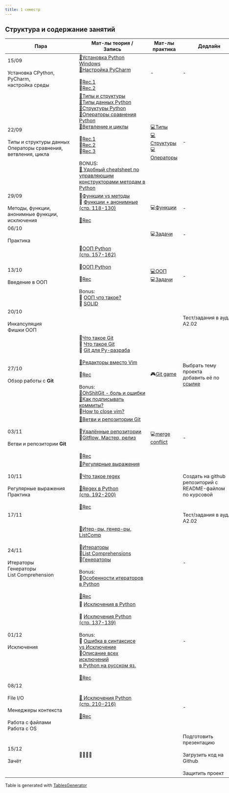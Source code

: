 ```yaml
---
title: 1 семестр
---
```


## Структура и содержание занятий

</style>
<table class="tg" style="undefined;table-layout: fixed; width: 761px">
<colgroup>
<col style="width: 234px">
<col style="width: 233px">
<col style="width: 106px">
<col style="width: 188px">
</colgroup>
<thead>
  <tr>
    <th class="tg-c3ow">Пара</th>
    <th class="tg-c3ow">Мат-лы теория /<br>Запись</th>
    <th class="tg-c3ow">Мат-лы<br>практика</th>
    <th class="tg-c3ow">Дедлайн</th>
  </tr>
</thead>
<tbody>
  <tr>
    <td class="tg-0pky">15/09<br><br>Установка   CPython, PyСharm,<br>настройка среды</td>
    <td class="tg-0pky"><a href="https://phoenixnap.com/kb/how-to-install-python-3-windows" target="_blank" rel="noopener noreferrer">📄Установка Python Windows</a><br><a href="https://www.jetbrains.com/help/pycharm/configuring-python-interpreter.html#add_new_project_interpreter" target="_blank" rel="noopener noreferrer">📄Настройка PyCharm</a><br><br>🛑<a href="https://www.youtube.com/watch?v=A2dIvG0pZVY&feature=youtu.be" target="_blank" rel="noopener noreferrer">Rec.1</a><br>🛑<a href="https://www.youtube.com/watch?v=6pfhBPVb_Aw&feature=youtu.be" target="_blank" rel="noopener noreferrer">Rec.2</a></td>
    <td class="tg-c3ow">-</td>
    <td class="tg-c3ow">-</td>
  </tr>
  <tr>
    <td class="tg-0pky">22/09<br><br>Типы и структуры данных<br>Операторы сравнения, <br>ветвления, цикла</td>
    <td class="tg-0pky"><a href="http://www.mstu.edu.ru/study/materials/zelenkov/ch_1_1.html" target="_blank" rel="noopener noreferrer">📄Типы и структуры</a><br><a href="https://www.youtube.com/watch?v=VFSnXuUC230" target="_blank" rel="noopener noreferrer">🎥Типы данных Python</a><br><a href="https://www.youtube.com/watch?v=R-HLU9Fl5ug" target="_blank" rel="noopener noreferrer">🎥Структуры Python</a><br><a href="https://www.geeksforgeeks.org/python-operators/" target="_blank" rel="noopener noreferrer">📄Операторы сравнения Python</a><br><a href="https://devpractice.ru/python-lesson-5-if-while-for-operators/" target="_blank" rel="noopener noreferrer">📄Ветвление и циклы</a><br><br>🛑<a href="https://www.youtube.com/watch?v=dbXBN2mzYIE&feature=youtu.be" target="_blank" rel="noopener noreferrer">Rec.1</a><br>🛑<a href="https://www.youtube.com/watch?v=tg0ypxiv6Cw&feature=youtu.be" target="_blank" rel="noopener noreferrer">Rec.2</a><br>🛑<a href="https://youtu.be/2nOkzBsClKQ" target="_blank" rel="noopener noreferrer">Rec.3</a><br><br>BONUS:<br><a href="https://sites.google.com/site/pythonprog2017/opisanie-azyka-upravlausie-konstrukcii" target="_blank" rel="noopener noreferrer">📄 Удобный cheatsheet по управляющим конструкторами методам в Python</a></td>
    <td class="tg-0pky"><a href="https://github.com/iomguy/PythonIntroCourse2020/blob/master/notebooks/2_1_data_types.ipynb" target="_blank" rel="noopener noreferrer">💻Типы</a><br><a href="https://github.com/iomguy/PythonIntroCourse2020/blob/master/notebooks/2_2_data_structures.ipynb" target="_blank" rel="noopener noreferrer">💻Структуры</a><br>💻<a href="https://github.com/iomguy/PythonIntroCourse2020/blob/master/notebooks/2_3_operators.ipynb" target="_blank" rel="noopener noreferrer">Операторы</a></td>
    <td class="tg-c3ow">-</td>
  </tr>
  <tr>
    <td class="tg-0pky">29/09<br><br>Методы, функции, <br>анонимные функции, <br>исключения</td>
    <td class="tg-0pky">🎥<a href="https://www.youtube.com/watch?v=_42u-LiSPOo" target="_blank" rel="noopener noreferrer">Функции vs методы</a><br>📄 <a href="https://yadi.sk/i/ei6gYf98lorTrA" target="_blank" rel="noopener noreferrer">Функции + анонимные</a><br><a href="https://yadi.sk/i/ei6gYf98lorTrA" target="_blank" rel="noopener noreferrer">(стр. 118-130)</a><br><br><a href="https://teams.microsoft.com/_#/school/files/%D0%9E%D0%B1%D1%89%D0%B8%D0%B9?threadId=19%3A45d2f6220c9f4cf391c869b7c5ccba6d%40thread.tacv2&ctx=channel&context=02.10.2020%2520%2520%25D0%259B%25D0%25B5%25D0%25BA%25D1%2586%25D0%25B8%25D1%258F&rootfolder=%252Fsites%252Fmsteams_ffe960%252FShared%2520Documents%252FGeneral%252F02.10.2020%2520%2520%25D0%259B%25D0%25B5%25D0%25BA%25D1%2586%25D0%25B8%25D1%258F" target="_blank" rel="noopener noreferrer">🛑</a><a href="https://youtu.be/sumAVqW-VKk" target="_blank" rel="noopener noreferrer">Rec</a></td>
    <td class="tg-0pky">💻<a href="https://github.com/iomguy/PythonIntroCourse2020/blob/master/notebooks/3_1_functions_methods.ipynb" target="_blank" rel="noopener noreferrer">Функции</a></td>
    <td class="tg-c3ow">-</td>
  </tr>
  <tr>
    <td class="tg-0pky">06/10<br><br>Практика</td>
    <td class="tg-0pky"></td>
    <td class="tg-0pky">💻<a href="https://github.com/iomguy/PythonIntroCourse2020/blob/master/notebooks/3_practice_types_structures_functions.ipynb" target="_blank" rel="noopener noreferrer">Задачи</a></td>
    <td class="tg-c3ow">-</td>
  </tr>
  <tr>
    <td class="tg-0pky">13/10<br><br>Введение в ООП</td>
    <td class="tg-0pky">📄<a href="https://docviewer.yandex.ru/view/0/?page=8&*=HxmeQ7atc%2BPa24qQFawvYYy%2FTSx7InVybCI6InlhLWRpc2stcHVibGljOi8veVNHbHNoTlVycWxIV0VGWjFaQ3FwNTFVNzRNTjdNMUM5L1NPMXdmZEF6RWRPeXdzTmFTVUtLQlBoOEMvcncrOXEvSjZicG1SeU9Kb25UM1ZvWG5EYWc9PSIsInRpdGxlIjoi0JHQuNC70Lsg0JvRjtCx0LDQvdC%2B0LLQuNGHIC0g0J%2FRgNC%2B0YHRgtC%2B0LkgUHl0aG9uLiDQodC%2B0LLRgNC10LzQtdC90L3Ri9C5INGB0YLQuNC70Ywg0L%2FRgNC%2B0LPRgNCw0LzQvNC40YDQvtCy0LDQvdC40Y8t0J%2FQuNGC0LXRgCAoMjAxNikucGRmIiwibm9pZnJhbWUiOmZhbHNlLCJ1aWQiOiIwIiwidHMiOjE2MDIxMDUzMTY0NDYsInl1IjoiNjg5ODIzNTQ3MTYwMDY5MjIzOCJ9" target="_blank" rel="noopener noreferrer">ООП Python</a><br><a href="https://docviewer.yandex.ru/view/0/?page=8&*=HxmeQ7atc%2BPa24qQFawvYYy%2FTSx7InVybCI6InlhLWRpc2stcHVibGljOi8veVNHbHNoTlVycWxIV0VGWjFaQ3FwNTFVNzRNTjdNMUM5L1NPMXdmZEF6RWRPeXdzTmFTVUtLQlBoOEMvcncrOXEvSjZicG1SeU9Kb25UM1ZvWG5EYWc9PSIsInRpdGxlIjoi0JHQuNC70Lsg0JvRjtCx0LDQvdC%2B0LLQuNGHIC0g0J%2FRgNC%2B0YHRgtC%2B0LkgUHl0aG9uLiDQodC%2B0LLRgNC10LzQtdC90L3Ri9C5INGB0YLQuNC70Ywg0L%2FRgNC%2B0LPRgNCw0LzQvNC40YDQvtCy0LDQvdC40Y8t0J%2FQuNGC0LXRgCAoMjAxNikucGRmIiwibm9pZnJhbWUiOmZhbHNlLCJ1aWQiOiIwIiwidHMiOjE2MDIxMDUzMTY0NDYsInl1IjoiNjg5ODIzNTQ3MTYwMDY5MjIzOCJ9" target="_blank" rel="noopener noreferrer">(стр. 157-162)</a><br><br>📄<a href="https://metanit.com/python/tutorial/7.1.php#:~:text=Python%20%D0%BF%D0%BE%D0%B4%D0%B4%D0%B5%D1%80%D0%B6%D0%B8%D0%B2%D0%B0%D0%B5%D1%82%20%D0%BE%D0%B1%D1%8A%D0%B5%D0%BA%D1%82%D0%BD%D0%BE%2D%D0%BE%D1%80%D0%B8%D0%B5%D0%BD%D1%82%D0%B8%D1%80%D0%BE%D0%B2%D0%B0%D0%BD%D0%BD%D1%83%D1%8E%20%D0%BF%D0%B0%D1%80%D0%B0%D0%B4%D0%B8%D0%B3%D0%BC%D1%83,%D1%8D%D1%82%D0%BE%D0%B3%D0%BE%20%D0%BA%D0%BB%D0%B0%D1%81%D1%81%D0%B0%2C%20%D0%B5%D0%B3%D0%BE%20%D1%80%D0%B5%D0%B0%D0%BB%D1%8C%D0%BD%D0%BE%D0%B5%20%D0%B2%D0%BE%D0%BF%D0%BB%D0%BE%D1%89%D0%B5%D0%BD%D0%B8%D0%B5." target="_blank" rel="noopener noreferrer">ООП Python</a><br><br>🛑<a href="https://youtu.be/m_TJGxXHV6w" target="_blank" rel="noopener noreferrer">Rec</a><br><br>Bonus:<br>📄 <a href="https://habr.com/ru/post/87119/" target="_blank" rel="noopener noreferrer">ООП что такое?</a><br>📄 <a href="https://habr.com/ru/post/446816/" target="_blank" rel="noopener noreferrer">SOLID</a></td>
    <td class="tg-0pky"><a href="https://github.com/iomguy/PythonIntroCourse2020/blob/master/notebooks/4_1_OOP.ipynb" target="_blank" rel="noopener noreferrer">💻ООП</a><br>💻<a href="https://github.com/iomguy/PythonIntroCourse2020/blob/master/notebooks/4_2_OOP_practice.ipynb" target="_blank" rel="noopener noreferrer">Задачи</a></td>
    <td class="tg-c3ow">-</td>
  </tr>
  <tr>
    <td class="tg-0pky">20/10<br><br>Инкапсуляция <br>Фишки ООП</td>
    <td class="tg-0pky"></td>
    <td class="tg-0pky"></td>
    <td class="tg-0pky">Тест/задания в ауд. А2.02</td>
  </tr>
  <tr>
    <td class="tg-0pky">27/10<br><br>Обзор работы с <span style="font-weight:bold">Git</span></td>
    <td class="tg-0pky">🎥<a href="https://www.youtube.com/watch?v=EPVwnG-n4B0&feature=youtu.be" target="_blank" rel="noopener noreferrer">Что такое Git</a><br>📖 <a href="https://amueller.github.io/COMS4995-s19/slides/aml-02-python-git-testing/#1" target="_blank" rel="noopener noreferrer">Что такое Git</a><br>📄 <a href="https://realpython.com/python-git-github-intro/" target="_blank" rel="noopener noreferrer">Git для Py-разраба</a><br><br><a href="https://help.github.jp/enterprise/2.11/user/articles/associating-text-editors-with-git/" target="_blank" rel="noopener noreferrer">📄Редакторы вместо Vim</a><br><br>🛑<a href="https://youtu.be/KCcSkMY90lU" target="_blank" rel="noopener noreferrer">Rec</a><br><br>Bonus:<br><a href="https://dangitgit.com/ru" target="_blank" rel="noopener noreferrer"><span style="color:#333">📄</span></a><a href="https://dangitgit.com/ru" target="_blank" rel="noopener noreferrer">OhShitGit - боль и ошибки</a><br><a href="https://habr.com/ru/post/416887/" target="_blank" rel="noopener noreferrer">📄Как подписывать коммиты?</a><br>📄<a href="https://qz.com/990214/a-million-people-have-visited-this-web-page-explaining-how-to-close-vim-a-notoriously-difficult-text-editing-program/#:~:text=%E2%80%9CHit%20the%20Esc%20key%2C%E2%80%9D,saving%20(short%20for%20%3Aquit!)" target="_blank" rel="noopener noreferrer">How to close vim?</a></td>
    <td class="tg-0pky">🎮<a href="https://learngitbranching.js.org/?locale=ru_RU" target="_blank" rel="noopener noreferrer">Git game</a></td>
    <td class="tg-0pky">Выбрать тему проекта<br>добавить её по <a href="https://docs.google.com/spreadsheets/d/1cxPNJRYRQ3nToLxLb6YIYjBUK9EXYxXXsUj6xPqc5_E/edit?usp=sharing">ссылке</a></td>
  </tr>
  <tr>
    <td class="tg-0pky">03/11<br><br>Ветви и репозитории <span style="font-weight:bold">Git</span></td>
    <td class="tg-0pky"><a href="https://iomguy.github.io/PythonIntroCourse2020/data_pages/7_git_branches_and_remote.pdf" target="_blank" rel="noopener noreferrer">📖Ветви и репозитории Git</a><br><br>📄<a href="https://www.atlassian.com/git/tutorials/syncing" target="_blank" rel="noopener noreferrer">Удалённые репозитории</a><br>📄<a href="https://www.atlassian.com/git/tutorials/comparing-workflows/gitflow-workflow" target="_blank" rel="noopener noreferrer">Gitflow. Мастер, релиз</a><br><br><br><span style="font-weight:400;font-style:normal">🛑</span><a href="https://www.youtube.com/watch?v=gJYMw_220eE" target="_blank" rel="noopener noreferrer">Rec</a></td>
    <td class="tg-0pky"><span style="font-weight:400;font-style:normal">💻</span><a href="https://github.com/iomguy/test_repo" target="_blank" rel="noopener noreferrer">merge conflict</a></td>
    <td class="tg-c3ow">-</td>
  </tr>
  <tr>
    <td class="tg-0pky">10/11<br><br>Регулярные выражения<br>Практика</td>
    <td class="tg-0pky"><a href="https://iomguy.github.io/PythonIntroCourse2020/data_pages/8_regex.pdf" target="_blank" rel="noopener noreferrer">📖Регулярные выражения</a><br><br><span style="font-weight:400;font-style:normal">🎥</span><a href="https://www.youtube.com/watch?v=ykSuHWhh5hc" target="_blank" rel="noopener noreferrer">Что такое regex</a><br><br><a href="https://docviewer.yandex.ru/view/163355647/?page=192&*=Db3ngiR44Til5qNVJsc7OKqBpEt7InVybCI6InlhLWRpc2stcHVibGljOi8veVNHbHNoTlVycWxIV0VGWjFaQ3FwNTFVNzRNTjdNMUM5L1NPMXdmZEF6RWRPeXdzTmFTVUtLQlBoOEMvcncrOXEvSjZicG1SeU9Kb25UM1ZvWG5EYWc9PSIsInRpdGxlIjoi0JHQuNC70Lsg0JvRjtCx0LDQvdC%2B0LLQuNGHIC0g0J%2FRgNC%2B0YHRgtC%2B0LkgUHl0aG9uLiDQodC%2B0LLRgNC10LzQtdC90L3Ri9C5INGB0YLQuNC70Ywg0L%2FRgNC%2B0LPRgNCw0LzQvNC40YDQvtCy0LDQvdC40Y8t0J%2FQuNGC0LXRgCAoMjAxNikucGRmIiwibm9pZnJhbWUiOmZhbHNlLCJ1aWQiOiIxNjMzNTU2NDciLCJ0cyI6MTYwMTAyODIyNjc3NSwieXUiOiI3OTE5MjAxNDYxNTYzNjI4NjM4In0%3D" target="_blank" rel="noopener noreferrer">📄Regex в Python</a><br><a href="https://docviewer.yandex.ru/view/163355647/?page=192&*=Db3ngiR44Til5qNVJsc7OKqBpEt7InVybCI6InlhLWRpc2stcHVibGljOi8veVNHbHNoTlVycWxIV0VGWjFaQ3FwNTFVNzRNTjdNMUM5L1NPMXdmZEF6RWRPeXdzTmFTVUtLQlBoOEMvcncrOXEvSjZicG1SeU9Kb25UM1ZvWG5EYWc9PSIsInRpdGxlIjoi0JHQuNC70Lsg0JvRjtCx0LDQvdC%2B0LLQuNGHIC0g0J%2FRgNC%2B0YHRgtC%2B0LkgUHl0aG9uLiDQodC%2B0LLRgNC10LzQtdC90L3Ri9C5INGB0YLQuNC70Ywg0L%2FRgNC%2B0LPRgNCw0LzQvNC40YDQvtCy0LDQvdC40Y8t0J%2FQuNGC0LXRgCAoMjAxNikucGRmIiwibm9pZnJhbWUiOmZhbHNlLCJ1aWQiOiIxNjMzNTU2NDciLCJ0cyI6MTYwMTAyODIyNjc3NSwieXUiOiI3OTE5MjAxNDYxNTYzNjI4NjM4In0%3D" target="_blank" rel="noopener noreferrer">(стр. 192-200)</a><br><br><a href="https://youtu.be/OsGplNAdEFM" target="_blank" rel="noopener noreferrer">🛑Rec</a></td>
    <td class="tg-0pky"></td>
    <td class="tg-c3ow">Создать на github репозиторий с <br>README-файлом<br>по курсовой</td>
  </tr>
  <tr>
    <td class="tg-0pky">17/11<br><br></td>
    <td class="tg-0pky"></td>
    <td class="tg-0pky"></td>
    <td class="tg-c3ow"><span style="font-weight:400;font-style:normal">Тест/задания в ауд. А2.02</span></td>
  </tr>
  <tr>
    <td class="tg-0pky">24/11<br><br>Итераторы<br>Генераторы<br>List Comprehension</td>
    <td class="tg-0pky"><a href="https://iomguy.github.io/PythonIntroCourse2020/data_pages/10_iterators_generators_list_comprehension.pdf" target="_blank" rel="noopener noreferrer">📖Итер-ры, генер-ры, ListComp</a><br><br>📄<a href="https://jakevdp.github.io/WhirlwindTourOfPython/10-iterators.html" target="_blank" rel="noopener noreferrer">Итераторы</a><br>📄<a href="https://jakevdp.github.io/WhirlwindTourOfPython/11-list-comprehensions.html" target="_blank" rel="noopener noreferrer">List Comprehensions</a><br>📄<a href="https://jakevdp.github.io/WhirlwindTourOfPython/12-generators.html" target="_blank" rel="noopener noreferrer">Генераторы</a><br><br>Bonus:<br>📄<a href="https://habr.com/ru/post/488112/" target="_blank" rel="noopener noreferrer">Особенности итераторов</a><br><a href="https://habr.com/ru/post/488112/" target="_blank" rel="noopener noreferrer">в Python</a><br><br><a href="https://youtu.be/fQ9YDp49SEw" target="_blank" rel="noopener noreferrer">🛑Rec</a></td>
    <td class="tg-0pky"></td>
    <td class="tg-c3ow">-</td>
  </tr>
  <tr>
    <td class="tg-0pky">01/12<br><br>Исключения</td>
    <td class="tg-0pky">🎥 <a href="https://www.youtube.com/watch?v=O2Nk3JFZE58" target="_blank" rel="noopener noreferrer">Исключения в Python</a><br><br>📄 <a href="https://yadi.sk/i/ei6gYf98lorTrA" target="_blank" rel="noopener noreferrer">Исключения Python</a><br><a href="https://yadi.sk/i/ei6gYf98lorTrA" target="_blank" rel="noopener noreferrer">(стр. 137-139)</a><br><br>Bonus:<br>📄 <a href="https://www.geeksforgeeks.org/python-exception-handling/" target="_blank" rel="noopener noreferrer">Ошибка в синтаксисе</a><br><a href="https://www.geeksforgeeks.org/python-exception-handling/" target="_blank" rel="noopener noreferrer">vs Исключение</a><br>📄<a href="https://pythonworld.ru/tipy-dannyx-v-python/isklyucheniya-v-python-konstrukciya-try-except-dlya-obrabotki-isklyuchenij.html" target="_blank" rel="noopener noreferrer">Описание всех исключений</a><br><a href="https://pythonworld.ru/tipy-dannyx-v-python/isklyucheniya-v-python-konstrukciya-try-except-dlya-obrabotki-isklyuchenij.html" target="_blank" rel="noopener noreferrer">в Python на русском яз.</a><br><br><a href="https://youtu.be/MK2W5sx-KxY" target="_blank" rel="noopener noreferrer">🛑Rec</a></td>
    <td class="tg-0pky"></td>
    <td class="tg-c3ow">-</td>
  </tr>
  <tr>
    <td class="tg-0pky">08/12<br><br>File I/O<br><br>Менеджеры контекста<br><br>Работа с файлами<br>Работа с OS</td>
    <td class="tg-0pky"><a href="https://yadi.sk/i/ei6gYf98lorTrA" target="_blank" rel="noopener noreferrer">📄 Исключения Python </a><br><a href="https://yadi.sk/i/ei6gYf98lorTrA" target="_blank" rel="noopener noreferrer">(стр. 210-216)</a><br><br><a href="https://youtu.be/klNCa8XPm8c" target="_blank" rel="noopener noreferrer">🛑Rec</a></td>
    <td class="tg-0pky"></td>
    <td class="tg-c3ow">-</td>
  </tr>
  <tr>
    <td class="tg-0pky">15/12<br><br>Зачёт</td>
    <td class="tg-c3ow">🧑‍🎓👩‍🎓</td>
    <td class="tg-0pky"></td>
    <td class="tg-c3ow">Подготовить презентацию<br><br>Загрузить код на Github<br><br>Защитить проект</td>
  </tr>
</tbody>
</table>

Table is generated with [TablesGenerator](https://www.tablesgenerator.com/html_tables)
